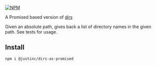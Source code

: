[![NPM](https://nodei.co/npm/@justinc/dirs-as-promised.png?downloads=true)](https://nodei.co/npm/@justinc/dirs-as-promised/)

A Promised based version of [dirs](https://www.npmjs.com/package/@justinc/dirs)

Given an absolute path, gives back a list of directory names in the given path. See tests for usage.

## Install

`npm i @justinc/dirs-as-promised`
